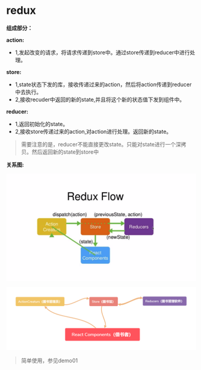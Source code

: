 # redux #
**组成部分：**

 **action:** 

- 1,发起改变的请求，将请求传递到store中。通过store传递到reducer中进行处理。


**store:** 

- 1,state状态下发的库，接收传递过来的action，然后将action传递到reducer中去执行。
- 2,接收recuder中返回的新的state,并且将这个新的状态值下发到组件中。

**reducer:** 

- 1,返回初始化的state。
- 2,接收store传递过来的action,对action进行处理。返回新的state。

> 需要注意的是，reducer不能直接更改state。只能对state进行一个深拷贝。然后返回新的state到store中

**关系图:**

![webpack图](https://github.com/lmxyjy/redux_base/blob/master/img/1.png)

![webpack图](https://github.com/lmxyjy/redux_base/blob/master/img/2.png)

> 简单使用，参见demo01